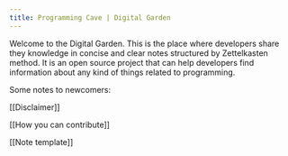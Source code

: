 ```yaml
---
title: Programming Cave | Digital Garden
---
```


Welcome to the Digital Garden. This is the place where developers share they knowledge in concise and clear notes structured by Zettelkasten method.
It is an open source project that can help developers find information about any kind of things related to programming.

Some notes to newcomers:

[[Disclaimer]]

[[How you can contribute]]

[[Note template]]


